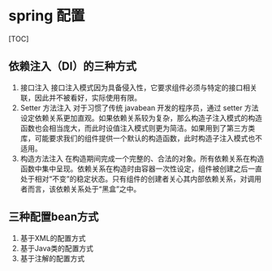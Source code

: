 # spring 配置

[TOC]

## 依赖注入（DI）的三种方式

1. 接口注入
   接口注入模式因为具备侵入性，它要求组件必须与特定的接口相关联，因此并不被看好，实际使用有限。
2. Setter 方法注入
   对于习惯了传统 javabean 开发的程序员，通过 setter 方法设定依赖关系更加直观。如果依赖关系较为复杂，那么构造子注入模式的构造函数也会相当庞大，而此时设值注入模式则更为简洁。如果用到了第三方类库，可能要求我们的组件提供一个默认的构造函数，此时构造子注入模式也不适用。
3. 构造方法注入
   在构造期间完成一个完整的、合法的对象。所有依赖关系在构造函数中集中呈现。依赖关系在构造时由容器一次性设定，组件被创建之后一直处于相对“不变”的稳定状态。只有组件的创建者关心其内部依赖关系，对调用者而言，该依赖关系处于“黑盒”之中。

## 三种配置bean方式

1. 基于XML的配置方式
2. 基于Java类的配置方式
3. 基于注解的配置方式
